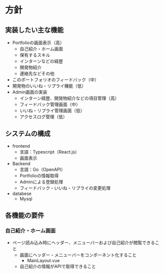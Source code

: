 # 方針
## 実装したい主な機能
- Portfolioの画面表示（高）
  - 自己紹介・ホーム画面
  - 保有するスキル
  - インターンなどの経歴
  - 開発物紹介
  - 連絡先などその他
- このポートフォリオのフィードバック（中）
- 開発物のいいね・リプライ機能（低）
- Admin画面の実装
  - インターン経歴、開発物紹介などの項目管理（高）
  - フィードバック管理画面（中）
  - いいね・リプライ管理画面（低）
  - アクセスログ管理（低）

## システムの構成
- frontend
  - 言語：Typescript（React.js）
  - 画面表示
- Backend
  - 言語：Go（OpenAPI）
  - Portfolioの情報取得
  - Adminによる登録処理
  - フィードバック・いいね・リプライの変更処理
- databese
  - Mysql
 
## 各機能の要件
### 自己紹介・ホーム画面
- ページ読み込み時にヘッダー、メニューバーおよび自己紹介が閲覧できること
  - 画面にヘッダー・メニューバーをコンポーネント化すること
    - MainLayout.vue
  - 自己紹介の情報がAPIで取得できること


